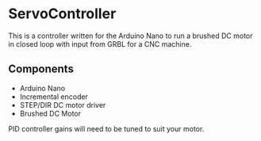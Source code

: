 # ServoController

This is a controller written for the Arduino Nano to run a brushed DC motor in closed loop with input from GRBL for a CNC machine.

## Components

* Arduino Nano
* Incremental encoder
* STEP/DIR DC motor driver
* Brushed DC Motor

PID controller gains will need to be tuned to suit your motor.